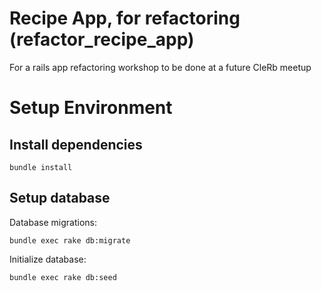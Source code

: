 Recipe App, for refactoring (refactor_recipe_app)
===================

For a rails app refactoring workshop to be done at a future CleRb meetup


Setup Environment
=========

Install dependencies
----------

```shell
bundle install
```

Setup database
-------

Database migrations:

```shell
bundle exec rake db:migrate
```

Initialize database:

```shell
bundle exec rake db:seed
```
